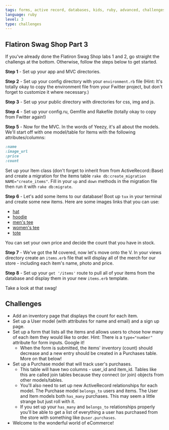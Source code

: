 ```yaml
---
tags: forms, active record, databases, kids, ruby, advanced, challenges
language: ruby
level: 3
type: challenges
---
```


## Flatiron Swag Shop Part 3

If you've already done the Flatiron Swag Shop labs 1 and 2, go straight the challengs at the bottom. Otherwise, follow the steps below to get started.

**Step 1** - Set up your app and MVC directories.

**Step 2** - Set up your config directory with your `environment.rb` file (Hint: It's totally okay to copy the environment file from your Fwitter project, but don't forget to customize it where necessary.)

**Step 3** - Set up your public directory with directories for css, img and js.

**Step 4** - Set up your config.ru, Gemfile and Rakefile (totally okay to copy from Fwitter again!)

**Step 5** - Now for the MVC. In the words of Yeezy, it's all about the models. We'll start off with one model/table for Items with the following attributes/columns:

```ruby
:name
:image_url 
:price
:count
```

Set up your Item class (don't forget to inherit from from ActiveRecord::Base) and create a migration for the items table `rake db:create_migration NAME="create_items"`. Fill in your `up` and `down` methods in the migration file then run it with `rake db:migrate`.

**Step 6** - Let's add some items to our database! Boot up `tux` in your terminal and create some new items. Here are some images links that you can use:

+ [hat](https://s3.amazonaws.com/after-school-assets/flatiron-swag-store-lab/flatiron_hat.jpg)
+ [hoodie](https://s3.amazonaws.com/after-school-assets/flatiron-swag-store-lab/flatiron_hoodie.jpg)
+ [men's tee](https://s3.amazonaws.com/after-school-assets/flatiron-swag-store-lab/flatiron_tee_m.jpg)
+ [women's tee](https://s3.amazonaws.com/after-school-assets/flatiron-swag-store-lab/flatiron_tee_w.jpg)
+ [tote](https://s3.amazonaws.com/after-school-assets/flatiron-swag-store-lab/flatiron_tote.jpg)

You can set your own price and decide the count that you have in stock.

**Step 7** - We've got the M covered, now let's move onto the V. In your views directory create an `items.erb` file that will display all of the merch for our store - including each item's name, photo and price.

**Step 8** - Set up your `get '/items'` route to pull all of your items from the database and display them in your new `items.erb` template.

Take a look at that swag!

## Challenges
+ Add an inventory page that displays the count for each item.
+ Set up a User model (with attributes for name and email) and a sign up page.
+ Set up a form that lists all the items and allows users to chose how many of each item they would like to order. Hint: There is a `type="number"` attribute for form inputs. Google it! 
  * When the form is submitted, the items' inventory (count) should decrease and a new entry should be created in a Purchases table. More on that below!
+ Set up a Purchase model that will track user's purchases. 
  * This table will have two columns - user_id and item_id. Tables like this are called join tables because they connect (or join) objects from other models/tables.
  * You'll also need to set up new ActiveRecord relationships for each model. The Purchase model `belongs_to` users and items. The User and Item models both `has_many` purchases. This may seem a little strange but just roll with it.
  * If you set up your `has_many` and `belongs_to` relationships properly you'll be able to get a list of everything a user has purchased from the store with something like `@user.purchases`.
+ Welcome to the wonderful world of eCommerce!

